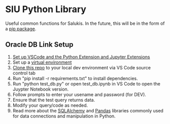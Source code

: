 # SIU Python Library
Useful common functions for Salukis.  In the future, this will be in the form of a [pip package](https://pip.pypa.io/en/stable/getting-started/).

## Oracle DB Link Setup
1. [Set up VSCode and the Python Extension and Jupyter Extensions](https://loop.cloud.microsoft/p/eyJ3Ijp7InUiOiJodHRwczovL3NhbHVraS5zaGFyZXBvaW50LmNvbS8%2FbmF2PWN6MGxNa1ltWkQxaUlWWjFRbFp1VFcxa2VUQjVSbVk0UkhjMVRIRnBhbUpJYjBGbGJHaHJWM1JPYTJkbmFsOUpUbGhUUzNoaE9VZHJkR2hzWHpkU1lYcDBSRXh2Vm00NE55MG1aajB3TVZkWlIwdEZWalZHVWs1V1MxSklWVlkwVGtkTFEweFpVRGRDTlU5R1FrVlhKbU05Sm1ac2RXbGtQVEUlM0QiLCJyIjpmYWxzZX0sInAiOnsidSI6Imh0dHBzOi8vc2FsdWtpLnNoYXJlcG9pbnQuY29tLzpmbDovZy9jb250ZW50c3RvcmFnZS9DU1BfMzlhY2ZkYzItYzY4OS00ODFjLTg2ODktNmNiZmM3ZDViZGFmL0VkNElFQWZIYW5oQ3BRcHFaUkRhU3djQk56aEJHR250NlpEWWFYSXJrY1dkb3c%2FbmF2PWN6MGxNa1pqYjI1MFpXNTBjM1J2Y21GblpTVXlSa05UVUY4ek9XRmpabVJqTWkxak5qZzVMVFE0TVdNdE9EWTRPUzAyWTJKbVl6ZGtOV0prWVdZbVpEMWlJWGQyTW5OUFdXNUhTRVZwUjJsWGVWOTRPVmM1Y2pSSFkwMVdWRWM0YzJoTGRFNXBiVXRaYlhFNGNXMWFTMmx5V1RWemJrWlNTVlZrVDBsaFgzRjFVR3dtWmowd01VODJNMUpDU0ZjMlFrRkpRVkJTTTB0UVFrSkxTME5VUzAxVlNVNVZVMWxJSm1NOUpUSkdKbVpzZFdsa1BURSUzRCIsInIiOnRydWV9LCJpIjp7ImkiOiI1ODEwMmNhYy0wYzcyLTRhZjQtYTQ4YS1mOTk0MGIyODI3OGYifX0%3D)
2. Set up a [virtual environment](https://pandas.pydata.org/docs/user_guide/10min.html)
3. [Clone this repo](https://learn.microsoft.com/en-us/azure/developer/javascript/how-to/with-visual-studio-code/clone-github-repository?tabs=activity-bar) to your local dev environment via VS Code source control tab
4. Run "pip install -r requirements.txt" to install dependencies.
5. Run "python test_db.py" or open test_db.ipynb in VS Code to open the Juypter Notebook version.
6. Follow prompts to enter your usename and password (for DEV).
7. Ensure that the test query returns data.
8. Modify your query/code as needed.
9. Read more about the [SQLAlchemy](https://docs.sqlalchemy.org/en/20/) and [Pandas](https://pandas.pydata.org/docs/user_guide/10min.html) libraries commonly used for data connections and manipulation in Python. 